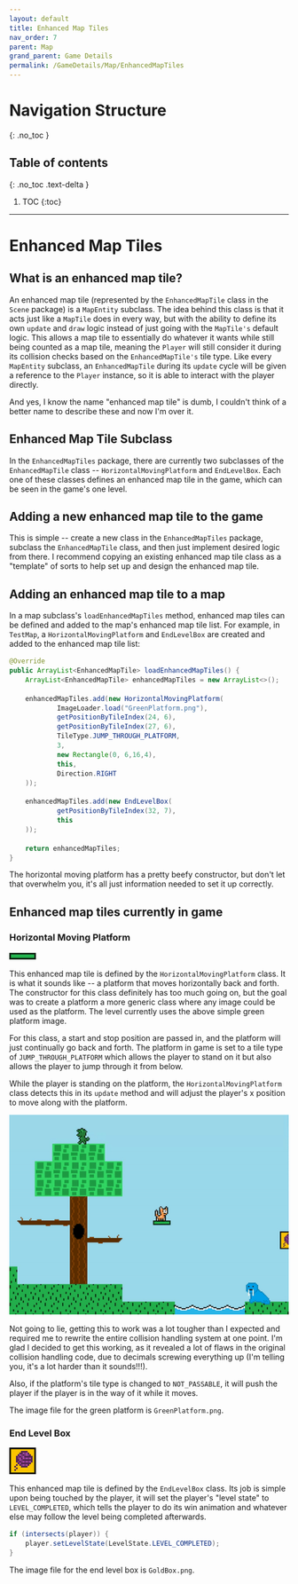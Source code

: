 ```yaml
---
layout: default
title: Enhanced Map Tiles
nav_order: 7
parent: Map
grand_parent: Game Details
permalink: /GameDetails/Map/EnhancedMapTiles
---
```


# Navigation Structure
{: .no_toc }

## Table of contents
{: .no_toc .text-delta }

1. TOC
{:toc}

---

# Enhanced Map Tiles

## What is an enhanced map tile?

An enhanced map tile (represented by the `EnhancedMapTile` class in the `Scene` package) is a `MapEntity` subclass. The idea behind
this class is that it acts just like a `MapTile` does in every way, but with the ability to define its own `update` and `draw` logic
instead of just going with the `MapTile's` default logic. This allows a map tile to essentially do whatever it wants while still
being counted as a map tile, meaning the `Player` will still consider it during its collision checks based on the `EnhancedMapTile's` tile type. Like
every `MapEntity` subclass, an `EnhancedMapTile` during its `update` cycle will be given a reference to the `Player` instance,
so it is able to interact with the player directly.

And yes, I know the name "enhanced map tile" is dumb, I couldn't think of a better name to describe these and now I'm over it.

## Enhanced Map Tile Subclass

In the `EnhancedMapTiles` package, there are currently two subclasses of the `EnhancedMapTile` class -- `HorizontalMovingPlatform` and `EndLevelBox`.
Each one of these classes defines an enhanced map tile in the game, which can be seen in the game's one level.

## Adding a new enhanced map tile to the game

This is simple -- create a new class in the `EnhancedMapTiles` package, subclass the `EnhancedMapTile` class, and then just implement
desired logic from there. I recommend copying an existing enhanced map tile class as a "template" of sorts to help set up and design the enhanced map tile.

## Adding an enhanced map tile to a map

In a map subclass's `loadEnhancedMapTiles` method, enhanced map tiles can be defined and added to the map's enhanced map tile list. For example, in `TestMap`,
a `HorizontalMovingPlatform` and `EndLevelBox` are created and added to the enhanced map tile list:

```java
@Override
public ArrayList<EnhancedMapTile> loadEnhancedMapTiles() {
    ArrayList<EnhancedMapTile> enhancedMapTiles = new ArrayList<>();
    
    enhancedMapTiles.add(new HorizontalMovingPlatform(
            ImageLoader.load("GreenPlatform.png"), 
            getPositionByTileIndex(24, 6), 
            getPositionByTileIndex(27, 6), 
            TileType.JUMP_THROUGH_PLATFORM, 
            3, 
            new Rectangle(0, 6,16,4), 
            this, 
            Direction.RIGHT
    ));
    
    enhancedMapTiles.add(new EndLevelBox(
            getPositionByTileIndex(32, 7),
            this
    ));
    
    return enhancedMapTiles;
}
```

The horizontal moving platform has a pretty beefy constructor, but don't let that overwhelm you, it's all just information needed to set it up correctly. 

## Enhanced map tiles currently in game

### Horizontal Moving Platform

![horizontal-moving-platform.png](../../../assets/images/horizontal-moving-platform.png)

This enhanced map tile is defined by the `HorizontalMovingPlatform` class. It is what it sounds like -- a platform that moves
horizontally back and forth. The constructor for this class definitely has too much going on, but the goal was to create a platform
a more generic class where any image could be used as the platform. The level currently uses the above simple green platform image.

For this class, a start and stop position are passed in, and the platform will just continually go back and forth. The platform in game
is set to a tile type of `JUMP_THROUGH_PLATFORM` which allows the player to stand on it but also allows the player to jump through it from below.

While the player is standing on the platform, the `HorizontalMovingPlatform` class detects this in its `update` method and will adjust
the player's x position to move along with the platform.

![player-on-moving-platform.gif](../../../assets/images/player-on-moving-platform.gif)

Not going to lie, getting this to work was a lot tougher than I expected and required me to rewrite the entire collision handling system
at one point. I'm glad I decided to get this working, as it revealed a lot of flaws in the original collision handling code, due
to decimals screwing everything up (I'm telling you, it's a lot harder than it sounds!!!).

Also, if the platform's tile type is changed to `NOT_PASSABLE`, it will push the player if the player is in the way of it while it moves.

The image file for the green platform is `GreenPlatform.png`.

### End Level Box

![end-level-box.gif](../../../assets/images/end-level-box.gif)

This enhanced map tile is defined by the `EndLevelBox` class. Its job is simple upon being touched by the player, it will
set the player's "level state" to `LEVEL_COMPLETED`, which tells the player to do its win animation and whatever else may follow
the level being completed afterwards.

```java
if (intersects(player)) {
    player.setLevelState(LevelState.LEVEL_COMPLETED);
}
```

The image file for the end level box is `GoldBox.png`.
